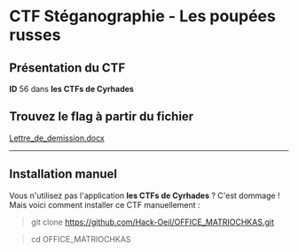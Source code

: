 # CTF Stéganographie - Les poupées russes

## Présentation du CTF 
**ID** 56 dans **les CTFs de Cyrhades**



## Trouvez le flag à partir du fichier 
[Lettre_de_demission.docx](Lettre_de_demission.docx)



-----------

## Installation manuel
Vous n'utilisez pas l'application **les CTFs de Cyrhades** ? C'est dommage !
Mais voici comment installer ce CTF manuellement :

> git clone https://github.com/Hack-Oeil/OFFICE_MATRIOCHKAS.git

> cd OFFICE_MATRIOCHKAS
